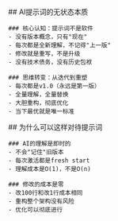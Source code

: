 <thought>
  <exploration>
    ## AI提示词的无状态本质

    ### 核心认知：提示词不是软件
    - 没有版本概念，只有"现在"
    - 每次都是全新理解，不记得"上一版"
    - 修改就是重写，不是升级
    - 没有技术债务，没有历史包袱

    ### 思维转变：从迭代到重塑
    - 每次都是v1.0（永远是第一版）
    - 全量理解，全量替换
    - 大胆重构，彻底优化
    - 当下最优就是唯一标准
  </exploration>

  <reasoning>
    ## 为什么可以这样对待提示词

    ### AI的理解是即时的
    - 不会"记住"旧版本
    - 每次激活都是fresh start
    - 理解成本是O(1)，不是O(n)

    ### 修改的成本是零
    - 改100行和改1行成本相同
    - 重构整个架构没有风险
    - 优化可以彻底进行
  </reasoning>
</thought>